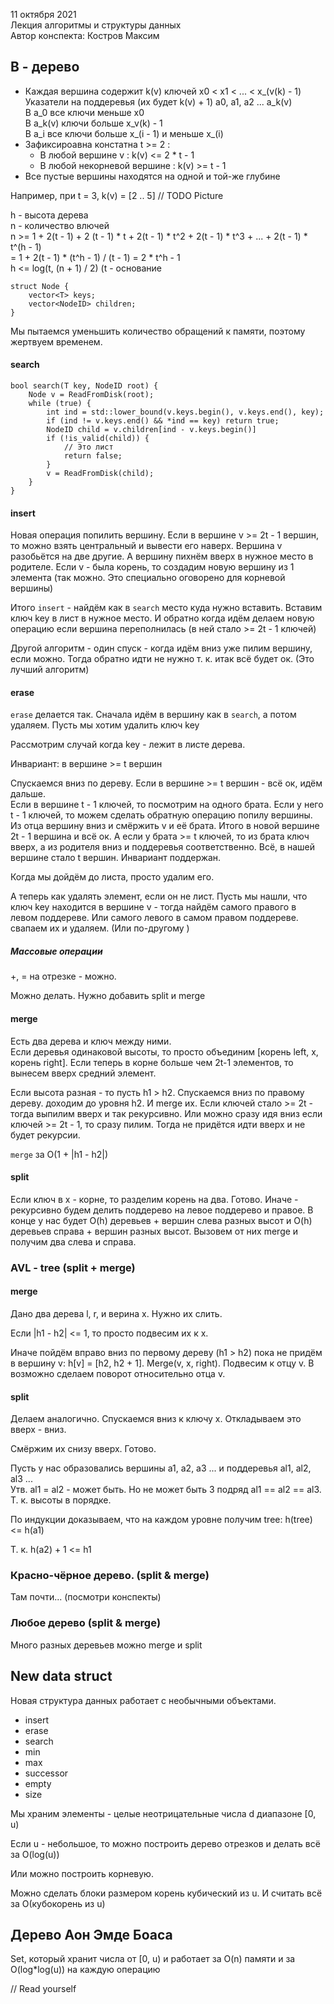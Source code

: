 11 октября 2021  
Лекция алгоритмы и структуры данных  
Автор конспекта: Костров Максим  


## B - дерево

- Каждая вершина содержит k(v) ключей x0 < x1 < ... < x_(v(k) - 1)  
Указатели на поддеревья (их будет k(v) + 1) a0, a1, a2 ... a_k(v)  
В a_0 все ключи меньше x0  
В a_k(v) ключи больше x_v(k) - 1  
В a_i все ключи больше x_(i - 1) и меньше x_(i)  
- Зафиксироавна констатна t >= 2 : 
	- В любой вершине v : k(v) <= 2 * t - 1
	- В любой некорневой вершине : k(v) >= t - 1
- Все пустые вершины находятся на одной и той-же глубине

Например, при t = 3, k(v) = [2 .. 5]
// TODO Picture

h - высота дерева  
n - количество влючей  
n >= 1 + 2(t - 1) + 2 (t - 1) * t + 2(t - 1) * t^2 + 2(t - 1) * t^3 + ... + 2(t - 1) * t^(h - 1)  
= 1 + 2(t - 1) * (t^h - 1) / (t - 1) = 2 * t^h - 1  
h <= log(t, (n + 1) / 2) (t - основание  

	struct Node {
		vector<T> keys;
		vector<NodeID> children;
	}

Мы пытаемся уменьшить количество обращений к памяти, поэтому жертвуем временем.  

#### search

	bool search(T key, NodeID root) {
		Node v = ReadFromDisk(root);
		while (true) {
			int ind = std::lower_bound(v.keys.begin(), v.keys.end(), key);
			if (ind != v.keys.end() && *ind == key) return true;
			NodeID child = v.children[ind - v.keys.begin()]
			if (!is_valid(child)) {
				// Это лист
				return false;
			}
			v = ReadFromDisk(child);
		}
	}

#### insert

Новая операция попилить вершину. Если в вершине v >= 2t - 1 вершин, то можно взять центральный и вывести его наверх. Вершина v разобьётся на две другие. А вершину пихнём вверх в нужное место в родителе. Если v - была корень, то создадим новую вершину из 1 элемента (так можно. Это специально оговорено для корневой вершины)

Итого `insert` - найдём как в `search` место куда нужно вставить. Вставим ключ key в лист в нужное место. И обратно когда идём делаем новую операцию если вершина переполнилась (в ней стало >= 2t - 1 ключей)

Другой алгоритм - один спуск - когда идём вниз уже пилим вершину, если можно. Тогда обратно идти не нужно т. к. итак всё будет ок. (Это лучший алгоритм)


#### erase

`erase` делается так. Сначала идём в вершину как в `search`, а потом удаляем.
Пусть мы хотим удалить ключ key

Рассмотрим случай когда key - лежит в листе дерева.

Инвариант: в вершине >= t вершин

Спускаемся вниз по дереву. Если в вершине >= t вершин - всё ок, идём дальше.  
Если в вершине t - 1 ключей, то посмотрим на одного брата. Если у него t - 1 ключей, то можем сделать обратную операцию попилу вершины. Из отца вершину вниз и смёржить v и её брата. Итого в новой вершине 2t - 1 вершина и всё ок.
А если у брата >= t ключей, то из брата ключ вверх, а из родителя вниз и поддеревья соответственно. Всё, в нашей вершине стало t вершин. Инвариант поддержан.  

Когда мы дойдём до листа, просто удалим его. 

А теперь как удалять элемент, если он не лист. Пусть мы нашли, что ключ key находится в вершине v - тогда найдём самого правого в левом поддереве. Или самого левого в самом правом поддереве. свапаем их и удаляем. (Или по-другому ) 

##### Массовые операции

+, = на отрезке - можно.

Можно делать. Нужно добавить split и merge

#### merge 

Есть два дерева и ключ между ними.  
Если деревья одинаковой высоты, то просто объединим [корень left, x, корень right]. Если теперь в корне больше чем 2t-1 элементов, то вынесем вверх средний элемент. 

Если высота разная - то пусть h1 > h2. Спускаемся вниз по правому дереву. доходим до уровня h2. И merge их. Если ключей стало >= 2t - тогда выпилим вверх и так рекурсивно. Или можно сразу идя вниз если ключей >= 2t - 1, то сразу пилим. Тогда не придётся идти вверх и не будет рекурсии.

`merge` за O(1 + |h1 - h2|)


#### split

Если ключ в x - корне, то разделим корень на два. Готово.
Иначе - рекурсивно будем делить поддерево на левое поддерево и правое. В конце у нас будет O(h) деревьев + вершин слева разных высот и O(h) деревьев справа + вершин разных высот. Вызовем от них merge и получим два слева и справа. 

### AVL - tree (split + merge)

#### merge

Дано два дерева l, r, и верина x. Нужно их слить.

Если |h1 - h2| <= 1, то просто подвесим их к x.

Иначе пойдём вправо вниз по первому дереву (h1 > h2) пока не придём в вершину v: h[v] = [h2, h2 + 1]. Merge(v, x, right). Подвесим к отцу v. B возможно сделаем поворот относительно отца v.

#### split

Делаем аналогично. Спускаемся вниз к ключу x. Откладываем это вверх - вниз.

Смёржим их снизу вверх. Готово.

Пусть у нас образовались вершины a1, a2, a3 ... и поддеревья al1, al2, al3 ...  
Утв. al1 = al2 - может быть. Но не может быть 3 подряд al1 == al2 == al3. Т. к. высоты в порядке.

По индукции доказываем, что на каждом уровне получим tree: h(tree) <= h(a1)

Т. к. h(a2) + 1 <= h1 

### Красно-чёрное дерево. (split & merge)

Там почти... (посмотри конспекты)

### Любое дерево (split & merge)

Много разных деревьев можно merge и split


## New data struct

Новая структура данных работает с необычными объектами.  

- insert  
- erase  
- search  
- min  
- max  
- successor  
- empty  
- size  

Мы храним элементы - целые неотрицательные числа d диапазоне [0, u)

Если u - небольшое, то можно построить дерево отрезков и делать всё за O(log(u))

Или можно построить корневую.

Можно сделать блоки размером корень кубический из u. И считать всё за O(кубокорень из u)

## Дерево Аон Эмде Боаса

Set, который хранит числа от [0, u) и работает за O(n) памяти и за O(log\*log(u)) на каждую операцию

// Read yourself







